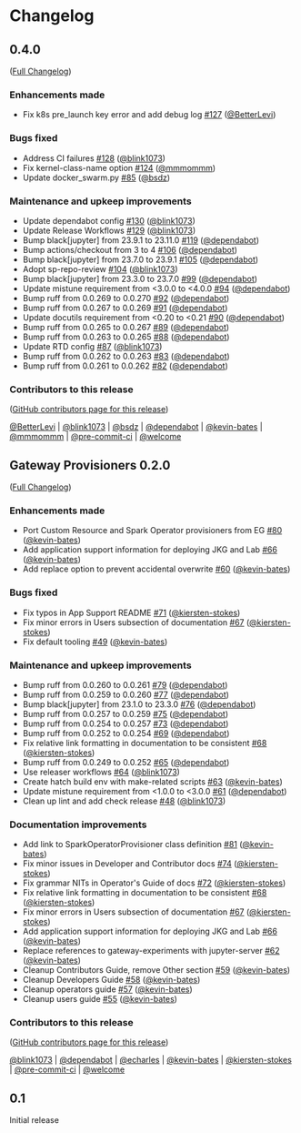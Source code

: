 # Changelog

<!-- <START NEW CHANGELOG ENTRY> -->

## 0.4.0

([Full Changelog](https://github.com/jupyter-server/gateway_provisioners/compare/v0.2.0...b47b9a33ca19e50359248d7cb91dff35f1daf564))

### Enhancements made

- Fix k8s pre_launch key error and add debug log [#127](https://github.com/jupyter-server/gateway_provisioners/pull/127) ([@BetterLevi](https://github.com/BetterLevi))

### Bugs fixed

- Address CI failures [#128](https://github.com/jupyter-server/gateway_provisioners/pull/128) ([@blink1073](https://github.com/blink1073))
- Fix kernel-class-name option [#124](https://github.com/jupyter-server/gateway_provisioners/pull/124) ([@mmmommm](https://github.com/mmmommm))
- Update docker_swarm.py [#85](https://github.com/jupyter-server/gateway_provisioners/pull/85) ([@bsdz](https://github.com/bsdz))

### Maintenance and upkeep improvements

- Update dependabot config [#130](https://github.com/jupyter-server/gateway_provisioners/pull/130) ([@blink1073](https://github.com/blink1073))
- Update Release Workflows [#129](https://github.com/jupyter-server/gateway_provisioners/pull/129) ([@blink1073](https://github.com/blink1073))
- Bump black[jupyter] from 23.9.1 to 23.11.0 [#119](https://github.com/jupyter-server/gateway_provisioners/pull/119) ([@dependabot](https://github.com/dependabot))
- Bump actions/checkout from 3 to 4 [#106](https://github.com/jupyter-server/gateway_provisioners/pull/106) ([@dependabot](https://github.com/dependabot))
- Bump black[jupyter] from 23.7.0 to 23.9.1 [#105](https://github.com/jupyter-server/gateway_provisioners/pull/105) ([@dependabot](https://github.com/dependabot))
- Adopt sp-repo-review [#104](https://github.com/jupyter-server/gateway_provisioners/pull/104) ([@blink1073](https://github.com/blink1073))
- Bump black[jupyter] from 23.3.0 to 23.7.0 [#99](https://github.com/jupyter-server/gateway_provisioners/pull/99) ([@dependabot](https://github.com/dependabot))
- Update mistune requirement from \<3.0.0 to \<4.0.0 [#94](https://github.com/jupyter-server/gateway_provisioners/pull/94) ([@dependabot](https://github.com/dependabot))
- Bump ruff from 0.0.269 to 0.0.270 [#92](https://github.com/jupyter-server/gateway_provisioners/pull/92) ([@dependabot](https://github.com/dependabot))
- Bump ruff from 0.0.267 to 0.0.269 [#91](https://github.com/jupyter-server/gateway_provisioners/pull/91) ([@dependabot](https://github.com/dependabot))
- Update docutils requirement from \<0.20 to \<0.21 [#90](https://github.com/jupyter-server/gateway_provisioners/pull/90) ([@dependabot](https://github.com/dependabot))
- Bump ruff from 0.0.265 to 0.0.267 [#89](https://github.com/jupyter-server/gateway_provisioners/pull/89) ([@dependabot](https://github.com/dependabot))
- Bump ruff from 0.0.263 to 0.0.265 [#88](https://github.com/jupyter-server/gateway_provisioners/pull/88) ([@dependabot](https://github.com/dependabot))
- Update RTD config [#87](https://github.com/jupyter-server/gateway_provisioners/pull/87) ([@blink1073](https://github.com/blink1073))
- Bump ruff from 0.0.262 to 0.0.263 [#83](https://github.com/jupyter-server/gateway_provisioners/pull/83) ([@dependabot](https://github.com/dependabot))
- Bump ruff from 0.0.261 to 0.0.262 [#82](https://github.com/jupyter-server/gateway_provisioners/pull/82) ([@dependabot](https://github.com/dependabot))

### Contributors to this release

([GitHub contributors page for this release](https://github.com/jupyter-server/gateway_provisioners/graphs/contributors?from=2023-04-20&to=2024-03-25&type=c))

[@BetterLevi](https://github.com/search?q=repo%3Ajupyter-server%2Fgateway_provisioners+involves%3ABetterLevi+updated%3A2023-04-20..2024-03-25&type=Issues) | [@blink1073](https://github.com/search?q=repo%3Ajupyter-server%2Fgateway_provisioners+involves%3Ablink1073+updated%3A2023-04-20..2024-03-25&type=Issues) | [@bsdz](https://github.com/search?q=repo%3Ajupyter-server%2Fgateway_provisioners+involves%3Absdz+updated%3A2023-04-20..2024-03-25&type=Issues) | [@dependabot](https://github.com/search?q=repo%3Ajupyter-server%2Fgateway_provisioners+involves%3Adependabot+updated%3A2023-04-20..2024-03-25&type=Issues) | [@kevin-bates](https://github.com/search?q=repo%3Ajupyter-server%2Fgateway_provisioners+involves%3Akevin-bates+updated%3A2023-04-20..2024-03-25&type=Issues) | [@mmmommm](https://github.com/search?q=repo%3Ajupyter-server%2Fgateway_provisioners+involves%3Ammmommm+updated%3A2023-04-20..2024-03-25&type=Issues) | [@pre-commit-ci](https://github.com/search?q=repo%3Ajupyter-server%2Fgateway_provisioners+involves%3Apre-commit-ci+updated%3A2023-04-20..2024-03-25&type=Issues) | [@welcome](https://github.com/search?q=repo%3Ajupyter-server%2Fgateway_provisioners+involves%3Awelcome+updated%3A2023-04-20..2024-03-25&type=Issues)

<!-- <END NEW CHANGELOG ENTRY> -->

## Gateway Provisioners 0.2.0

([Full Changelog](https://github.com/jupyter-server/gateway_provisioners/compare/v0.1.0...5dc7e2c85f98328bd4f1a960555fad81894eb78b))

### Enhancements made

- Port Custom Resource and Spark Operator provisioners from EG [#80](https://github.com/jupyter-server/gateway_provisioners/pull/80) ([@kevin-bates](https://github.com/kevin-bates))
- Add application support information for deploying JKG and Lab [#66](https://github.com/jupyter-server/gateway_provisioners/pull/66) ([@kevin-bates](https://github.com/kevin-bates))
- Add replace option to prevent accidental overwrite [#60](https://github.com/jupyter-server/gateway_provisioners/pull/60) ([@kevin-bates](https://github.com/kevin-bates))

### Bugs fixed

- Fix typos in App Support README [#71](https://github.com/jupyter-server/gateway_provisioners/pull/71) ([@kiersten-stokes](https://github.com/kiersten-stokes))
- Fix minor errors in Users subsection of documentation [#67](https://github.com/jupyter-server/gateway_provisioners/pull/67) ([@kiersten-stokes](https://github.com/kiersten-stokes))
- Fix default tooling [#49](https://github.com/jupyter-server/gateway_provisioners/pull/49) ([@kevin-bates](https://github.com/kevin-bates))

### Maintenance and upkeep improvements

- Bump ruff from 0.0.260 to 0.0.261 [#79](https://github.com/jupyter-server/gateway_provisioners/pull/79) ([@dependabot](https://github.com/dependabot))
- Bump ruff from 0.0.259 to 0.0.260 [#77](https://github.com/jupyter-server/gateway_provisioners/pull/77) ([@dependabot](https://github.com/dependabot))
- Bump black[jupyter] from 23.1.0 to 23.3.0 [#76](https://github.com/jupyter-server/gateway_provisioners/pull/76) ([@dependabot](https://github.com/dependabot))
- Bump ruff from 0.0.257 to 0.0.259 [#75](https://github.com/jupyter-server/gateway_provisioners/pull/75) ([@dependabot](https://github.com/dependabot))
- Bump ruff from 0.0.254 to 0.0.257 [#73](https://github.com/jupyter-server/gateway_provisioners/pull/73) ([@dependabot](https://github.com/dependabot))
- Bump ruff from 0.0.252 to 0.0.254 [#69](https://github.com/jupyter-server/gateway_provisioners/pull/69) ([@dependabot](https://github.com/dependabot))
- Fix relative link formatting in documentation to be consistent [#68](https://github.com/jupyter-server/gateway_provisioners/pull/68) ([@kiersten-stokes](https://github.com/kiersten-stokes))
- Bump ruff from 0.0.249 to 0.0.252 [#65](https://github.com/jupyter-server/gateway_provisioners/pull/65) ([@dependabot](https://github.com/dependabot))
- Use releaser workflows [#64](https://github.com/jupyter-server/gateway_provisioners/pull/64) ([@blink1073](https://github.com/blink1073))
- Create hatch build env with make-related scripts [#63](https://github.com/jupyter-server/gateway_provisioners/pull/63) ([@kevin-bates](https://github.com/kevin-bates))
- Update mistune requirement from \<1.0.0 to \<3.0.0 [#61](https://github.com/jupyter-server/gateway_provisioners/pull/61) ([@dependabot](https://github.com/dependabot))
- Clean up lint and add check release [#48](https://github.com/jupyter-server/gateway_provisioners/pull/48) ([@blink1073](https://github.com/blink1073))

### Documentation improvements

- Add link to SparkOperatorProvisioner class definition [#81](https://github.com/jupyter-server/gateway_provisioners/pull/81) ([@kevin-bates](https://github.com/kevin-bates))
- Fix minor issues in Developer and Contributor docs [#74](https://github.com/jupyter-server/gateway_provisioners/pull/74) ([@kiersten-stokes](https://github.com/kiersten-stokes))
- Fix grammar NITs in Operator's Guide of docs [#72](https://github.com/jupyter-server/gateway_provisioners/pull/72) ([@kiersten-stokes](https://github.com/kiersten-stokes))
- Fix relative link formatting in documentation to be consistent [#68](https://github.com/jupyter-server/gateway_provisioners/pull/68) ([@kiersten-stokes](https://github.com/kiersten-stokes))
- Fix minor errors in Users subsection of documentation [#67](https://github.com/jupyter-server/gateway_provisioners/pull/67) ([@kiersten-stokes](https://github.com/kiersten-stokes))
- Add application support information for deploying JKG and Lab [#66](https://github.com/jupyter-server/gateway_provisioners/pull/66) ([@kevin-bates](https://github.com/kevin-bates))
- Replace references to gateway-experiments with jupyter-server [#62](https://github.com/jupyter-server/gateway_provisioners/pull/62) ([@kevin-bates](https://github.com/kevin-bates))
- Cleanup Contributors Guide, remove Other section [#59](https://github.com/jupyter-server/gateway_provisioners/pull/59) ([@kevin-bates](https://github.com/kevin-bates))
- Cleanup Developers Guide [#58](https://github.com/jupyter-server/gateway_provisioners/pull/58) ([@kevin-bates](https://github.com/kevin-bates))
- Cleanup operators guide [#57](https://github.com/jupyter-server/gateway_provisioners/pull/57) ([@kevin-bates](https://github.com/kevin-bates))
- Cleanup users guide [#55](https://github.com/jupyter-server/gateway_provisioners/pull/55) ([@kevin-bates](https://github.com/kevin-bates))

### Contributors to this release

([GitHub contributors page for this release](https://github.com/jupyter-server/gateway_provisioners/graphs/contributors?from=2023-01-27&to=2023-04-20&type=c))

[@blink1073](https://github.com/search?q=repo%3Ajupyter-server%2Fgateway_provisioners+involves%3Ablink1073+updated%3A2023-01-27..2023-04-20&type=Issues) | [@dependabot](https://github.com/search?q=repo%3Ajupyter-server%2Fgateway_provisioners+involves%3Adependabot+updated%3A2023-01-27..2023-04-20&type=Issues) | [@echarles](https://github.com/search?q=repo%3Ajupyter-server%2Fgateway_provisioners+involves%3Aecharles+updated%3A2023-01-27..2023-04-20&type=Issues) | [@kevin-bates](https://github.com/search?q=repo%3Ajupyter-server%2Fgateway_provisioners+involves%3Akevin-bates+updated%3A2023-01-27..2023-04-20&type=Issues) | [@kiersten-stokes](https://github.com/search?q=repo%3Ajupyter-server%2Fgateway_provisioners+involves%3Akiersten-stokes+updated%3A2023-01-27..2023-04-20&type=Issues) | [@pre-commit-ci](https://github.com/search?q=repo%3Ajupyter-server%2Fgateway_provisioners+involves%3Apre-commit-ci+updated%3A2023-01-27..2023-04-20&type=Issues) | [@welcome](https://github.com/search?q=repo%3Ajupyter-server%2Fgateway_provisioners+involves%3Awelcome+updated%3A2023-01-27..2023-04-20&type=Issues)

## 0.1

Initial release
